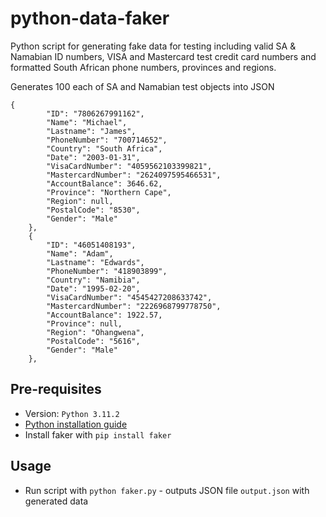 # python-data-faker
Python script for generating fake data for testing including valid SA & Namabian ID numbers, VISA and Mastercard test credit card numbers and formatted South African phone numbers, provinces and regions.

Generates 100 each of SA and Namabian test objects into JSON

```
{
        "ID": "7806267991162",
        "Name": "Michael",
        "Lastname": "James",
        "PhoneNumber": "700714652",
        "Country": "South Africa",
        "Date": "2003-01-31",
        "VisaCardNumber": "4059562103399821",
        "MastercardNumber": "2624097595466531",
        "AccountBalance": 3646.62,
        "Province": "Northern Cape",
        "Region": null,
        "PostalCode": "8530",
        "Gender": "Male"
    },
    {
        "ID": "46051408193",
        "Name": "Adam",
        "Lastname": "Edwards",
        "PhoneNumber": "418903899",
        "Country": "Namibia",
        "Date": "1995-02-20",
        "VisaCardNumber": "4545427208633742",
        "MastercardNumber": "2226968799778750",
        "AccountBalance": 1922.57,
        "Province": null,
        "Region": "Ohangwena",
        "PostalCode": "5616",
        "Gender": "Male"
    },
```

## Pre-requisites
- Version: `Python 3.11.2`
- [Python installation guide](https://wiki.python.org/moin/BeginnersGuide/Download) 
- Install faker with `pip install faker`

## Usage
- Run script with `python faker.py` - outputs JSON file `output.json` with generated data
